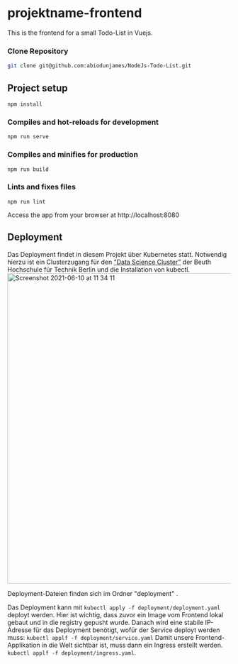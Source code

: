 # projektname-frontend
This is the frontend for a small Todo-List in Vuejs.
### Clone Repository

```bash
git clone git@github.com:abiodunjames/NodeJs-Todo-List.git

```
## Project setup
```
npm install
```

### Compiles and hot-reloads for development
```
npm run serve
```

### Compiles and minifies for production
```
npm run build
```

### Lints and fixes files
```
npm run lint
```
Access the app from your browser at http://localhost:8080


## Deployment
Das Deployment findet in diesem Projekt über Kubernetes statt. Notwendig hierzu ist ein Clusterzugang für den ["Data Science Cluster"](https://labor.beuth-hochschule.de/ris/data-science-cluster/) der Beuth Hochschule für Technik Berlin und die Installation von kubectl.
<img width="700" alt="Screenshot 2021-06-10 at 11 34 11" src="https://user-images.githubusercontent.com/53577336/121501742-caaa9900-c9df-11eb-8a22-1a11a3fa212f.png">

Deployment-Dateien finden sich im Ordner "deployment" .


Das Deployment kann mit `kubectl apply -f deployment/deployment.yaml` deployt werden. Hier ist wichtig, dass zuvor ein Image vom Frontend lokal gebaut und in die registry gepusht wurde.
Danach wird eine stabile IP-Adresse für das Deployment benötigt, wofür der Service deployt werden muss: `kubectl applf -f deployment/service.yaml`
Damit unsere Frontend-Applikation in die Welt sichtbar ist, muss dann ein Ingress erstellt werden. `kubectl applf -f deployment/ingress.yaml`. 

